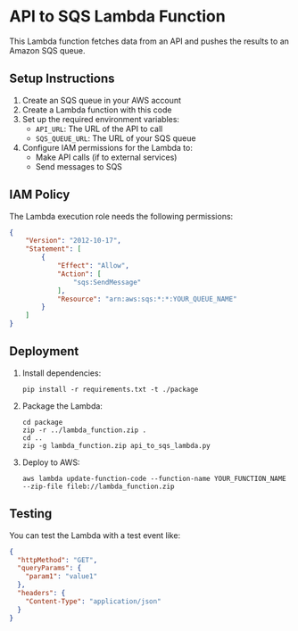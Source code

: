 # API to SQS Lambda Function

This Lambda function fetches data from an API and pushes the results to an Amazon SQS queue.

## Setup Instructions

1. Create an SQS queue in your AWS account
2. Create a Lambda function with this code
3. Set up the required environment variables:
   - `API_URL`: The URL of the API to call
   - `SQS_QUEUE_URL`: The URL of your SQS queue
4. Configure IAM permissions for the Lambda to:
   - Make API calls (if to external services)
   - Send messages to SQS

## IAM Policy

The Lambda execution role needs the following permissions:

```json
{
    "Version": "2012-10-17",
    "Statement": [
        {
            "Effect": "Allow",
            "Action": [
                "sqs:SendMessage"
            ],
            "Resource": "arn:aws:sqs:*:*:YOUR_QUEUE_NAME"
        }
    ]
}
```

## Deployment

1. Install dependencies:
   ```
   pip install -r requirements.txt -t ./package
   ```

2. Package the Lambda:
   ```
   cd package
   zip -r ../lambda_function.zip .
   cd ..
   zip -g lambda_function.zip api_to_sqs_lambda.py
   ```

3. Deploy to AWS:
   ```
   aws lambda update-function-code --function-name YOUR_FUNCTION_NAME --zip-file fileb://lambda_function.zip
   ```

## Testing

You can test the Lambda with a test event like:

```json
{
  "httpMethod": "GET",
  "queryParams": {
    "param1": "value1"
  },
  "headers": {
    "Content-Type": "application/json"
  }
}
```